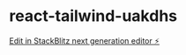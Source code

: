 # react-tailwind-uakdhs

[Edit in StackBlitz next generation editor ⚡️](https://stackblitz.com/~/github.com/chistyshaik/react-tailwind-uakdhs)